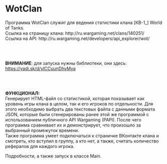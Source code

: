# WotClan
<p>Программа WotClan служит для ведения статистики клана [КВ-1_] World of Tanks.<br>
Ссылка на страницу клана: http://ru.wargaming.net/clans/140251/ <br>
Ссылка на API: http://ru.wargaming.net/developers/api_explorer/wot/ </p><br><br>

<b>ВНИМАНИЕ</b>: для запуска нужны библиотеки, они здесь: https://yadi.sk/d/yICCuunDhvMya

<br><br>
<p><b>ФУНКЦИОНАЛ:</b><br>
Генерирует HTML-файл со статистикой, которая показывает как уровень игры клана в целом, так и его игроков
по отдельности. Для этого необходимо выбрать два текстовых файла с данными формата JSON, которые были сгенерированы
ранее этой же программой с использованием публичного API Wargaming (PAPI). После чего программа сравнивает их и
демонстрирует, что произошло за выбранный промежуток времени.<br>
Также программа умеет подключаться к страничке ВКонтакте клана и смотреть, кто вступил в группу, а кто нет, а также,
считать количество рефералов для каждого игрока.</p>

Подробности, а также запуск в классе Main.
